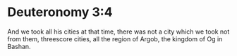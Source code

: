 # Deuteronomy 3:4

And we took all his cities at that time, there was not a city which we took not from them, threescore cities, all the region of Argob, the kingdom of Og in Bashan.
